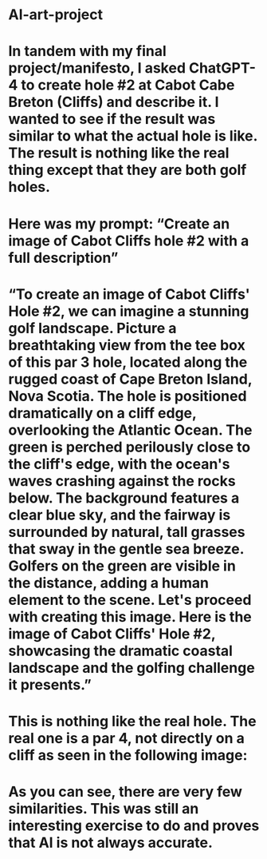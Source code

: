 # AI-art-project
# In tandem with my final project/manifesto, I asked ChatGPT-4 to create hole #2 at Cabot Cabe Breton (Cliffs) and describe it. I wanted to see if the result was similar to what the actual hole is like. The result is nothing like the real thing except that they are both golf holes.

# Here was my prompt: “Create an image of Cabot Cliffs hole #2 with a full description”

# “To create an image of Cabot Cliffs' Hole #2, we can imagine a stunning golf landscape. Picture a breathtaking view from the tee box of this par 3 hole, located along the rugged coast of Cape Breton Island, Nova Scotia. The hole is positioned dramatically on a cliff edge, overlooking the Atlantic Ocean. The green is perched perilously close to the cliff's edge, with the ocean's waves crashing against the rocks below. The background features a clear blue sky, and the fairway is surrounded by natural, tall grasses that sway in the gentle sea breeze. Golfers on the green are visible in the distance, adding a human element to the scene. Let's proceed with creating this image. Here is the image of Cabot Cliffs' Hole #2, showcasing the dramatic coastal landscape and the golfing challenge it presents.”










# This is nothing like the real hole. The real one is a par 4, not directly on a cliff as seen in the following image: 

 

# As you can see, there are very few similarities. This was still an interesting exercise to do and proves that AI is not always accurate. 
